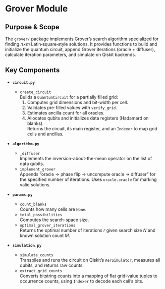 # Grover Module

## Purpose & Scope

The `grover/` package implements Grover’s search algorithm specialized for finding *n×m* Latin‐square‐style solutions. It provides functions to build and initialize the quantum circuit, append Grover iterations (oracle + diffuser), calculate iteration parameters, and simulate on Qiskit backends.

## Key Components

- **`circuit.py`**  
  - `create_circuit`  
    Builds a `QuantumCircuit` for a partially filled grid:  
    1. Computes grid dimensions and bit-width per cell.  
    2. Validates pre-filled values with `verify_grid`.  
    3. Estimates ancilla count for all oracles.  
    4. Allocates qubits and initializes data registers (Hadamard on blanks).  
    Returns the circuit, its main register, and an `Indexer` to map grid cells and ancillas.

- **`algorithm.py`**  
  - `_diffuser`  
    Implements the inversion-about-the-mean operator on the list of data qubits.  
  - `implement_grover`  
    Appends “oracle → phase flip → uncompute oracle → diffuser” for the specified number of iterations. Uses `oracle.oracle` for marking valid solutions.

- **`params.py`**  
  - `count_blanks`  
    Counts how many cells are `None`.  
  - `total_possibilities`  
    Computes the search-space size.  
  - `optimal_grover_iterations`  
    Returns the optimal number of iterations $r$ given search size $N$ and known solution count $M$.

- **`simulation.py`**  
  - `simulate_counts`  
    Transpiles and runs the circuit on Qiskit’s `AerSimulator`, measures all qubits, and returns raw counts.  
  - `extract_grid_counts`  
    Converts bitstring counts into a mapping of flat grid-value tuples to occurrence counts, using `Indexer` to decode each cell’s bits.

